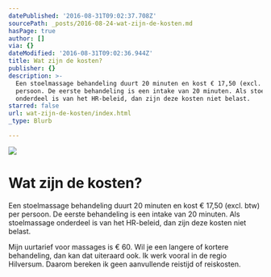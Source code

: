 ```yaml
---
datePublished: '2016-08-31T09:02:37.708Z'
sourcePath: _posts/2016-08-24-wat-zijn-de-kosten.md
hasPage: true
author: []
via: {}
dateModified: '2016-08-31T09:02:36.944Z'
title: Wat zijn de kosten?
publisher: {}
description: >-
  Een stoelmassage behandeling duurt 20 minuten en kost € 17,50 (excl. btw) per
  persoon. De eerste behandeling is een intake van 20 minuten. Als stoelmassage
  onderdeel is van het HR-beleid, dan zijn deze kosten niet belast.
starred: false
url: wat-zijn-de-kosten/index.html
_type: Blurb

---
```

![](https://the-grid-user-content.s3-us-west-2.amazonaws.com/610bfdf4-fdd0-4877-8e0e-56e3c5744c59.jpg)

# **Wat zijn de kosten?**

Een stoelmassage behandeling duurt 20 minuten en kost € 17,50 (excl. btw) per persoon. De eerste behandeling is een intake van 20 minuten. Als stoelmassage onderdeel is van het HR-beleid, dan zijn deze kosten niet belast.

Mijn uurtarief voor massages is € 60\. Wil je een langere of kortere behandeling, dan kan dat uiteraard ook. Ik werk vooral in de regio Hilversum. Daarom bereken ik geen aanvullende reistijd of reiskosten.